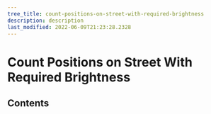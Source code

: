 ```yaml
---
tree_title: count-positions-on-street-with-required-brightness
description: description
last_modified: 2022-06-09T21:23:28.2328
---
```


# Count Positions on Street With Required Brightness

## Contents
